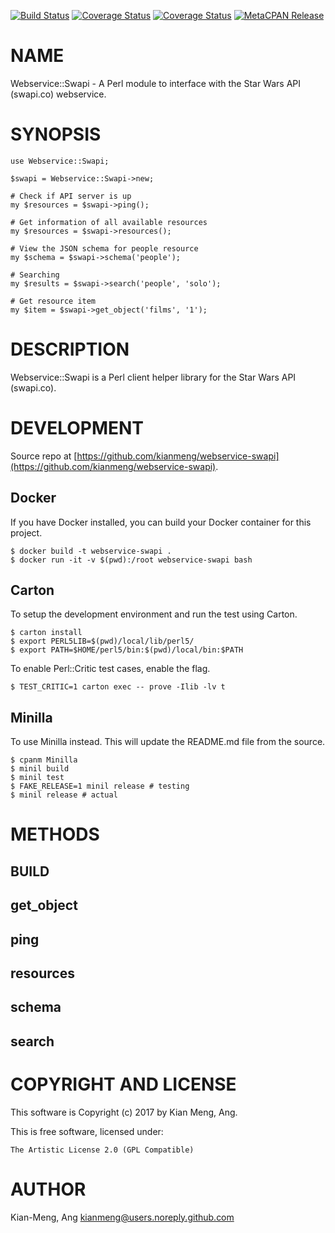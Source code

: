 [![Build Status](https://travis-ci.org/kianmeng/webservice-swapi.svg?branch=master)](https://travis-ci.org/kianmeng/webservice-swapi) [![Coverage Status](https://img.shields.io/coveralls/kianmeng/webservice-swapi/master.svg?style=flat)](https://coveralls.io/r/kianmeng/webservice-swapi?branch=master) [![Coverage Status](http://codecov.io/github/kianmeng/webservice-swapi/coverage.svg?branch=master)](https://codecov.io/github/kianmeng/webservice-swapi?branch=master) [![MetaCPAN Release](https://badge.fury.io/pl/Webservice-Swapi.svg)](https://metacpan.org/release/Webservice-Swapi)
# NAME

Webservice::Swapi - A Perl module to interface with the Star Wars API
(swapi.co) webservice.

# SYNOPSIS

    use Webservice::Swapi;

    $swapi = Webservice::Swapi->new;

    # Check if API server is up
    my $resources = $swapi->ping();

    # Get information of all available resources
    my $resources = $swapi->resources();

    # View the JSON schema for people resource
    my $schema = $swapi->schema('people');

    # Searching
    my $results = $swapi->search('people', 'solo');

    # Get resource item
    my $item = $swapi->get_object('films', '1');

# DESCRIPTION

Webservice::Swapi is a Perl client helper library for the Star Wars API (swapi.co).

# DEVELOPMENT

Source repo at [https://github.com/kianmeng/webservice-swapi](https://github.com/kianmeng/webservice-swapi).

## Docker

If you have Docker installed, you can build your Docker container for this
project.

    $ docker build -t webservice-swapi .
    $ docker run -it -v $(pwd):/root webservice-swapi bash

## Carton

To setup the development environment and run the test using Carton.

    $ carton install
    $ export PERL5LIB=$(pwd)/local/lib/perl5/
    $ export PATH=$HOME/perl5/bin:$(pwd)/local/bin:$PATH

To enable Perl::Critic test cases, enable the flag.

    $ TEST_CRITIC=1 carton exec -- prove -Ilib -lv t

## Minilla

To use Minilla instead. This will update the README.md file from the source.

    $ cpanm Minilla
    $ minil build
    $ minil test
    $ FAKE_RELEASE=1 minil release # testing
    $ minil release # actual

# METHODS

## BUILD

## get\_object

## ping

## resources

## schema

## search

# COPYRIGHT AND LICENSE

This software is Copyright (c) 2017 by Kian Meng, Ang.

This is free software, licensed under:

    The Artistic License 2.0 (GPL Compatible)

# AUTHOR

Kian-Meng, Ang <kianmeng@users.noreply.github.com>

